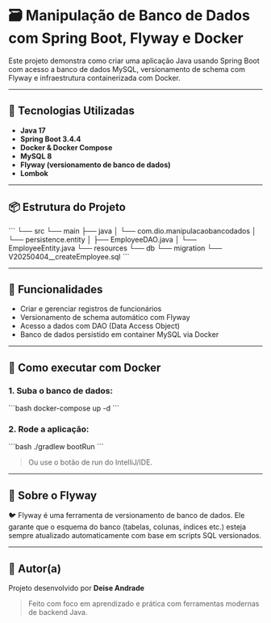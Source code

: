 # 🗃️ Manipulação de Banco de Dados com Spring Boot, Flyway e Docker

Este projeto demonstra como criar uma aplicação Java usando Spring Boot com acesso a banco de dados MySQL, versionamento de schema com Flyway e infraestrutura containerizada com Docker.

---

## 🚀 Tecnologias Utilizadas

- **Java 17**
- **Spring Boot 3.4.4**
- **Docker & Docker Compose**
- **MySQL 8**
- **Flyway (versionamento de banco de dados)**
- **Lombok**

---

## 📦 Estrutura do Projeto

\`\`\`
└── src
    └── main
        ├── java
        │   └── com.dio.manipulacaobancodados
        │       └── persistence.entity
        │           ├── EmployeeDAO.java
        │           └── EmployeeEntity.java
        └── resources
            └── db
                └── migration
                    └── V20250404__createEmployee.sql
\`\`\`

---

## 📄 Funcionalidades

- Criar e gerenciar registros de funcionários
- Versionamento de schema automático com Flyway
- Acesso a dados com DAO (Data Access Object)
- Banco de dados persistido em container MySQL via Docker

---

## 🐳 Como executar com Docker

### 1. Suba o banco de dados:

\`\`\`bash
docker-compose up -d
\`\`\`

### 2. Rode a aplicação:

\`\`\`bash
./gradlew bootRun
\`\`\`

> Ou use o botão de run do IntelliJ/IDE.

---

## 🧬 Sobre o Flyway

🐦 Flyway é uma ferramenta de versionamento de banco de dados.
Ele garante que o esquema do banco (tabelas, colunas, índices etc.) esteja sempre atualizado automaticamente com base em scripts SQL versionados.



---

## 🧾 Autor(a)

Projeto desenvolvido por **Deise Andrade**   
> Feito com foco em aprendizado e prática com ferramentas modernas de backend Java.
